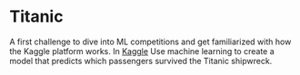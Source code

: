 # Titanic
A first challenge to dive into ML competitions and get familiarized with how the Kaggle platform works. 
In [Kaggle](https://www.kaggle.com/mohsenpirmoradian/survived-or-passed-away)
Use machine learning to create a model that predicts which passengers survived the Titanic shipwreck.